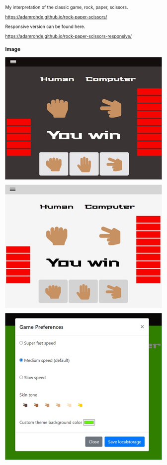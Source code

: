 
My interpretation of the classic game, rock, paper, scissors.  

https://adamrohde.github.io/rock-paper-scissors/

Responsive version can be found here.

https://adamrohde.github.io/rock-paper-scissors-responsive/


### Image
![alt text](https://github.com/adamRohde/rock-paper-scissors/blob/master/res/RPS%20dark%20preview.jpg)

![alt text](https://github.com/adamRohde/rock-paper-scissors/blob/master/res/RPS%20light%20preview.jpg)

![alt text](https://github.com/adamRohde/rock-paper-scissors/blob/master/res/RPS%20game%20preferences.jpg)



